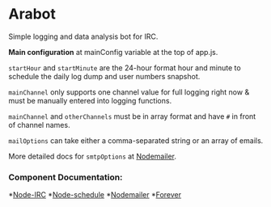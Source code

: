 # Arabot
Simple logging and data analysis bot for IRC.

**Main configuration** at mainConfig variable at the top of app.js.

`startHour` and `startMinute` are the 24-hour format hour and minute to schedule the daily log dump and user numbers snapshot.

`mainChannel` only supports one channel value for full logging right now & must be manually entered into logging functions.

`mainChannel` and `otherChannels` must be in array format and have `#` in front of channel names.

`mailOptions` can take either a comma-separated string or an array of emails.

More detailed docs for `smtpOptions` at [Nodemailer](http://www.nodemailer.com/docs/smtp).


### Component Documentation:
*[Node-IRC](https://node-irc.readthedocs.org/en/latest/)
*[Node-schedule](https://www.npmjs.org/package/node-schedule)
*[Nodemailer](http://www.nodemailer.com/)
*[Forever](https://github.com/nodejitsu/forever)
